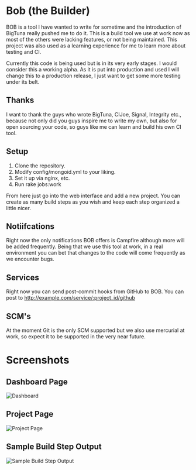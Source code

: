 Bob (the Builder)
=================

BOB is a tool I have wanted to write for sometime and the introduction
of BigTuna really pushed me to do it.  This is a build tool we use at
work now as most of the others were lacking features, or not being
maintained. This project was also used as a learning experience for me
to learn more about testing and CI.

Currently this code is being used but is in its very early stages.  I
would consider this a working alpha. As it is put into production and
used I will change this to a production release, I just want to get some
more testing under its belt.  

Thanks
------

I want to thank the guys who wrote BigTuna, CIJoe, Signal, Integrity
etc., because not only did you guys inspire me to write my own, but also
for open sourcing your code, so guys like me can learn and build his own
  CI tool. 

Setup
-----

1. Clone the repository.
2. Modify config/mongoid.yml to your liking.
3. Set it up via nginx, etc.
4. Run rake jobs:work

From here just go into the web interface and add a new project. You can
create as many build steps as you wish and keep each step organized a
little nicer.  

Notiifcations
-------------

Right now the only notifications BOB offers is Campfire although more
will be added frequently. Being that we use this tool at work, in a real
environment you can bet that changes to the code will come frequently as
we encounter bugs.

Services
--------

Right now you can send post-commit hooks from GitHub to BOB. You can
post to http://example.com/service/:project_id/github


SCM's
-----

At the moment Git is the only SCM supported but we also use mercurial at
work, so expect it to be supported in the very near future.

Screenshots
===========


Dashboard Page
--------------

![Dashboard](http://files.droplr.com/files/59183674/ztsC.Screen%20shot%202010-12-04%20at%2013%3A37%3A27.png)

Project Page
------------

![Project
Page](http://files.droplr.com/files/59183674/mItg.Screen%20shot%202010-12-04%20at%2013%3A38%3A41.png)

Sample Build Step Output
------------------------

![Sample Build Step Output](http://files.droplr.com/files/59183674/NtiU.Screen%20shot%202010-12-04%20at%2013%3A39%3A40.png)
